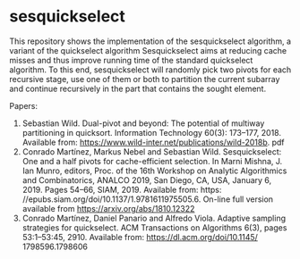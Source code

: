 # sesquickselect
This repository shows the implementation of the sesquickselect algorithm, a variant of the quickselect algorithm
Sesquickselect aims at reducing cache misses and thus improve running time of the standard quickselect algorithm.
To this end, sesquickselect will randomly pick two pivots for each recursive stage, use one of them or both to partition the current subarray and continue recursively in the part that contains the sought element.

Papers:
1. Sebastian Wild. Dual-pivot and beyond: The potential of multiway partitioning in quicksort. Information Technology 60(3): 173–177, 2018. Available from: https://www.wild-inter.net/publications/wild-2018b.
pdf
2. Conrado Martínez, Markus Nebel and Sebastian Wild. Sesquickselect:
One and a half pivots for cache-efficient selection. In Marni Mishna,
J. Ian Munro, editors, Proc. of the 16th Workshop on Analytic Algorithmics and Combinatorics, ANALCO 2019, San Diego, CA, USA,
January 6, 2019. Pages 54–66, SIAM, 2019. Available from: https:
//epubs.siam.org/doi/10.1137/1.9781611975505.6. On-line full version available from https://arxiv.org/abs/1810.12322
3. Conrado Martínez, Daniel Panario and Alfredo Viola. Adaptive sampling
strategies for quickselect. ACM Transactions on Algorithms 6(3), pages
53:1–53:45, 2910. Available from: https://dl.acm.org/doi/10.1145/
1798596.1798606
